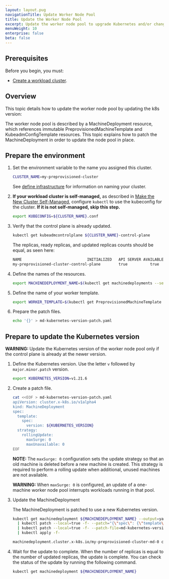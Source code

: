 ```yaml
---
layout: layout.pug
navigationTitle: Update Worker Node Pool
title: Update the Worker Node Pool
excerpt: Update the worker node pool to upgrade Kubernetes and/or change machine properties
menuWeight: 10
enterprise: false
beta: false
---
```


## Prerequisites

Before you begin, you must:

- [Create a workload cluster][createnewcluster].

## Overview

This topic details how to update the worker node pool by updating the k8s version:

The worker node pool is described by a MachineDeployment resource, which references immutable PreprovisionedMachineTemplate and KubeadmConfigTemplate resources. This topic explains how to patch the MachineDeployment in order to update the node pool in place.

## Prepare the environment

1.  Set the environment variable to the name you assigned this cluster.

    ```sh
    CLUSTER_NAME=my-preprovisioned-cluster
    ```

    See [define infrastructure](../../define-infrastructure#name-your-cluster) for information on naming your cluster.

1.  **If your workload cluster is self-managed,** as described in [Make the New Cluster Self-Managed][makeselfmanaged], configure `kubectl` to use the kubeconfig for the cluster. **If it is not self-managed, skip this step.**

    ```sh
    export KUBECONFIG=${CLUSTER_NAME}.conf
    ```

1.  Verify that the control plane is already updated.

    ```sh
    kubectl get kubeadmcontrolplane ${CLUSTER_NAME}-control-plane
    ```

    The replicas, ready replicas, and updated replicas counts should be equal, as seen here:

    ```sh
    NAME                             INITIALIZED   API SERVER AVAILABLE   VERSION   REPLICAS   READY   UPDATED   UNAVAILABLE
    my-preprovisioned-cluster-control-plane        true          true                   v1.21.3   1          1       1
    ```

1.  Define the names of the resources.

    ```sh
    export MACHINEDEPLOYMENT_NAME=$(kubectl get machinedeployments --selector=cluster.x-k8s.io/cluster-name=${CLUSTER_NAME} -ojsonpath='{.items[0].metadata.name}')
    ```

1.  Define the name of your worker template.

    ```sh
    export WORKER_TEMPLATE=$(kubectl get PreprovisionedMachineTemplate ${CLUSTER_NAME}-md-0 -ojsonpath='{.metadata.name}')
    ```

1.  Prepare the patch files.

    ```sh
    echo '{}' > md-kubernetes-version-patch.yaml
    ```

## Prepare to update the Kubernetes version

<!-- TODO: Explain which Kubernetes versions Konvoy supports -->

<p class="message--warning"><strong>WARNING: </strong>Update the Kubernetes version of the worker node pool only if the control plane is already at the newer version.</p>

1.  Define the Kubernetes version. Use the letter `v` followed by `major.minor.patch` version.

    ```sh
    export KUBERNETES_VERSION=v1.21.6
    ```

1.  Create a patch file.

    ```sh
    cat <<EOF > md-kubernetes-version-patch.yaml
    apiVersion: cluster.x-k8s.io/v1alpha4
    kind: MachineDeployment
    spec:
      template:
        spec:
          version: ${KUBERNETES_VERSION}
      strategy:
        rollingUpdate:
          maxSurge: 0
          maxUnavailable: 0
    EOF
    ```

    <p class="message--note"><strong>NOTE: </strong>The <code>maxSurge: 0</code> configuration sets the update strategy so that an old machine is deleted before a new machine is created. This strategy is required to perform a rolling update when additional, unused machines are not available.</p>

    <p class="message--warning"><strong>WARNING: </strong>When <code>maxSurge: 0</code> is configured, an update of a one-machine worker node pool interrupts workloads running in that pool.</p>

1.  Update the MachineDeployment

    The MachineDeployment is patched to use a new Kubernetes version.

    ```sh
    kubectl get machinedeployment ${MACHINEDEPLOYMENT_NAME} --output=yaml \
      | kubectl patch --local=true -f- --patch="{\"spec\": {\"template\": {\"spec\": {\"infrastructureRef\": {\"name\": \"$WORKER_TEMPLATE\"} } } } }" --type=merge --output=yaml \
      | kubectl patch --local=true -f- --patch-file=md-kubernetes-version-patch.yaml --type=merge --output=yaml \
      | kubectl apply -f-
    ```

    ```sh
    machinedeployment.cluster.x-k8s.io/my-preprovisioned-cluster-md-0 configured
    ```

1.  Wait for the update to complete.
    When the number of replicas is equal to the number of updated replicas, the update is complete. You can check the status of the update by running the following command.

    <!-- NOTE: `kubectl wait` is the preferred solution, but cannot be used with MachineDeployment, because it does not yet have Conditions (https://github.com/kubernetes-sigs/cluster-api/pull/4625) -->

    ```sh
    kubectl get machinedeployment ${MACHINEDEPLOYMENT_NAME}
    ```

[createnewcluster]: ../../create-cluster
[makeselfmanaged]: ../../self-managed
[imagebuilder]: ../../../../image-builder
